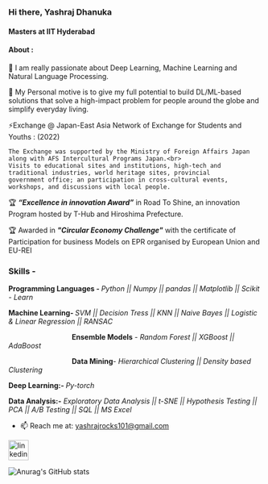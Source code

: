 ### Hi there, Yashraj Dhanuka

#### Masters at IIT Hyderabad
#### About :

🔭 I am really passionate about Deep Learning, Machine Learning and Natural Language Processing. 

💬 My Personal motive is to give my full potential to build DL/ML-based solutions that solve a high-impact problem for people around the globe and simplify everyday living.

⚡Exchange @ Japan-East Asia Network of Exchange for Students and Youths : (2022) <br>

    The Exchange was supported by the Ministry of Foreign Affairs Japan along with AFS Intercultural Programs Japan.<br>
    Visits to educational sites and institutions, high-tech and traditional industries, world heritage sites, provincial
    government office; an participation in cross-cultural events, workshops, and discussions with local people.

🏆 <b><i>“Excellence in innovation Award”</b></i> in Road To Shine, an innovation Program hosted by T-Hub and Hiroshima Prefecture.

🏆 Awarded in <b><i>"Circular Economy Challenge"</b></i> with the certificate of Participation for business Models on EPR organised by European Union and EU-REI

### Skills -

<b>Programming Languages - </b>    <i>Python  || Numpy || pandas || Matplotlib || Scikit - Learn</br></i>

<b>Machine Learning-  </b><i>  SVM || Decision Tress || KNN || Naive Bayes || Logistic & Linear Regression || RANSAC</br></i>

&emsp;&emsp;&emsp;&emsp;&emsp;&emsp;&emsp;&emsp;&emsp;<b>Ensemble Models</b>  -<i> Random Forest || XGBoost || AdaBoost</br></i>

&emsp;&emsp;&emsp;&emsp;&emsp;&emsp;&emsp;&emsp;&emsp;<b>Data Mining</b>- <i> Hierarchical Clustering || Density based Clustering</br></i>
                        
<b>Deep Learning:- </b> <i> Py-torch </br></i>

<b>Data Analysis:-</b> <i> Exploratory Data Analysis || t-SNE || Hypothesis Testing || PCA || A/B Testing || SQL || MS Excel </br></i>

- 📫 Reach me at: yashrajrocks101@gmail.com

[<img src='https://cdn.jsdelivr.net/npm/simple-icons@3.0.1/icons/linkedin.svg' alt='linkedin' height='40'>](https://www.linkedin.com/in/yashraj-dhanuka-554975153/)

![Anurag's GitHub stats](https://github-readme-stats.vercel.app/api?username=yashraj-code&theme=dark&show_icons=true)
